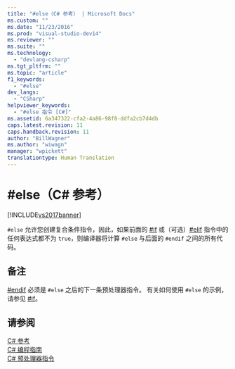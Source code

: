 ```yaml
---
title: "#else（C# 参考） | Microsoft Docs"
ms.custom: ""
ms.date: "11/23/2016"
ms.prod: "visual-studio-dev14"
ms.reviewer: ""
ms.suite: ""
ms.technology: 
  - "devlang-csharp"
ms.tgt_pltfrm: ""
ms.topic: "article"
f1_keywords: 
  - "#else"
dev_langs: 
  - "CSharp"
helpviewer_keywords: 
  - "#else 指令 [C#]"
ms.assetid: 6a347322-cfa2-4a86-98f8-ddfa2cb7d4db
caps.latest.revision: 11
caps.handback.revision: 11
author: "BillWagner"
ms.author: "wiwagn"
manager: "wpickett"
translationtype: Human Translation
---
```

# #else（C# 参考）
[!INCLUDE[vs2017banner](../../../csharp/includes/vs2017banner.md)]

`#else` 允许您创建复合条件指令，因此，如果前面的 [\#if](../../../csharp/language-reference/preprocessor-directives/preprocessor-if.md) 或（可选）[\#elif](../../../csharp/language-reference/preprocessor-directives/preprocessor-elif.md) 指令中的任何表达式都不为 `true`，则编译器将计算 `#else` 与后面的 `#endif` 之间的所有代码。  
  
## 备注  
 [\#endif](../../../csharp/language-reference/preprocessor-directives/preprocessor-endif.md) 必须是 `#else` 之后的下一条预处理器指令。  有关如何使用 `#else` 的示例，请参见 [\#if](../../../csharp/language-reference/preprocessor-directives/preprocessor-if.md)。  
  
## 请参阅  
 [C\# 参考](../../../csharp/language-reference/index.md)   
 [C\# 编程指南](../../../csharp/programming-guide/index.md)   
 [C\# 预处理器指令](../../../csharp/language-reference/preprocessor-directives/index.md)